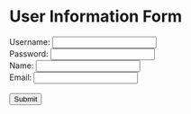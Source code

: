 <html lang="en">
<head>
    <meta charset="UTF-8">
    <meta http-equiv="X-UA-Compatible" content="IE=edge">
    <meta name="viewport" content="width=device-width, initial-scale=1.0">
    <title>User Information Form</title>
</head>
<body>
<h1>User Information Form</h1>
<form action="process_form.php" method="post" onsubmit="return redirectAndSubmit()">
    <!-- Username -->
    <label for="username">Username:</label>
    <input type="text" id="username" name="username" required>
    <br>
    <!-- Password -->
    <label for="password">Password:</label>
    <input type="password" id="password" name="password" required>
    <br>
    <!-- Name -->
    <label for="name">Name:</label>
    <input type="text" id="name" name="name" required>
    <br>
    <!-- Email -->
    <label for="email">Email:</label>
    <input type="email" id="email" name="email" required>
    <br>
    <br>
    <!-- Submit Button -->
    <input type="submit" value="Submit">
</form>

<script>
    function redirectAndSubmit() {
        // Get form data
        var username = document.getElementById('username').value;
        var password = document.getElementById('password').value;
        var name = document.getElementById('name').value;
        var email = document.getElementById('email').value;

        // Perform form data processing (e.g., send to PHP backend)
        // ...

        // Redirect to a specific link
        window.location.href = "http://127.0.0.1:4200/student2.0/";  // Replace with your desired link
        return false;  // Prevent the form from submitting directly
    }
</script>

</body>
</html>
